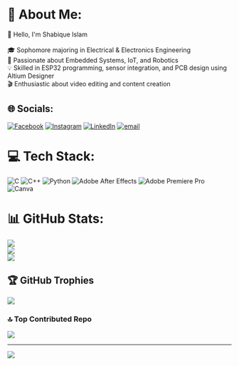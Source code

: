# 💫 About Me:
👋 Hello, I'm Shabique Islam<br><br>🎓 Sophomore majoring in Electrical & Electronics Engineering<br>🔧 Passionate about Embedded Systems, IoT, and Robotics<br>💡 Skilled in ESP32 programming, sensor integration, and PCB design using Altium Designer<br>🎬 Enthusiastic about video editing and content creation


## 🌐 Socials:
[![Facebook](https://img.shields.io/badge/Facebook-%231877F2.svg?logo=Facebook&logoColor=white)](https://facebook.com/https://www.facebook.com/shabique.islam.33) [![Instagram](https://img.shields.io/badge/Instagram-%23E4405F.svg?logo=Instagram&logoColor=white)](https://instagram.com/https://www.instagram.com/shabidubido_) [![LinkedIn](https://img.shields.io/badge/LinkedIn-%230077B5.svg?logo=linkedin&logoColor=white)](https://linkedin.com/in/https://www.linkedin.com/in/shabique-islam-8b9b501b3/) [![email](https://img.shields.io/badge/Email-D14836?logo=gmail&logoColor=white)](mailto:shabique7@gmail.com) 

# 💻 Tech Stack:
![C](https://img.shields.io/badge/c-%2300599C.svg?style=plastic&logo=c&logoColor=white) ![C++](https://img.shields.io/badge/c++-%2300599C.svg?style=plastic&logo=c%2B%2B&logoColor=white) ![Python](https://img.shields.io/badge/python-3670A0?style=plastic&logo=python&logoColor=ffdd54) ![Adobe After Effects](https://img.shields.io/badge/Adobe%20After%20Effects-9999FF.svg?style=plastic&logo=Adobe%20After%20Effects&logoColor=white) ![Adobe Premiere Pro](https://img.shields.io/badge/Adobe%20Premiere%20Pro-9999FF.svg?style=plastic&logo=Adobe%20Premiere%20Pro&logoColor=white) ![Canva](https://img.shields.io/badge/Canva-%2300C4CC.svg?style=plastic&logo=Canva&logoColor=white)
# 📊 GitHub Stats:
![](https://github-readme-stats.vercel.app/api?username=shabique7&theme=github_dark&hide_border=false&include_all_commits=false&count_private=false)<br/>
![](https://nirzak-streak-stats.vercel.app/?user=shabique7&theme=github_dark&hide_border=false)<br/>
![](https://github-readme-stats.vercel.app/api/top-langs/?username=shabique7&theme=github_dark&hide_border=false&include_all_commits=false&count_private=false&layout=compact)

## 🏆 GitHub Trophies
![](https://github-profile-trophy.vercel.app/?username=shabique7&theme=radical&no-frame=false&no-bg=true&margin-w=4)

### 🔝 Top Contributed Repo
![](https://github-contributor-stats.vercel.app/api?username=shabique7&limit=5&theme=codeSTACKr&combine_all_yearly_contributions=true)

---
[![](https://visitcount.itsvg.in/api?id=shabique7&icon=0&color=0)](https://visitcount.itsvg.in)

<!-- Proudly created with GPRM ( https://gprm.itsvg.in ) -->
